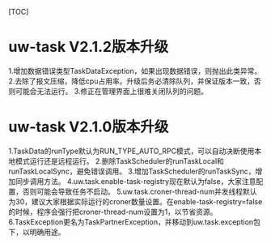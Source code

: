[TOC]
# uw-task V2.1.2版本升级
1.增加数据错误类型TaskDataException，如果出现数据错误，则抛出此类异常。
2.去除了报文压缩，降低cpu占用率。升级后务必清除队列，并保证版本一致，否则可能会无法运行。
3.修正在管理界面上很难关闭队列的问题。

# uw-task V2.1.0版本升级
1.TaskData的runType默认为RUN_TYPE_AUTO_RPC模式，可以自动决断使用本地模式运行还是远程运行。
2.删除TaskScheduler的runTaskLocal和runTaskLocalSync，避免错误调用。
3.增加TaskScheduler的runTaskSync，增加同步调用方法。
4.uw.task.enable-task-registry现在默认为false，大家注意配置，否则可能会导致任务不启动。
5.uw.task.croner-thread-num并发线程默认为30，建议大家根据实际运行的croner数量设置。在enable-task-registry=false的时候，程序会强行把croner-thread-num设置为1，以节省资源。
6.TaskException更名为TaskPartnerException，并移动到uw.task.exception包下，以明确用途。